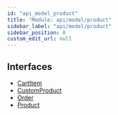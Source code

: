 ```yaml
---
id: "api_model_product"
title: "Module: api/model/product"
sidebar_label: "api/model/product"
sidebar_position: 0
custom_edit_url: null
---
```


## Interfaces

- [CartItem](/api/interfaces/api_model_product.CartItem.md)
- [CustomProduct](/api/interfaces/api_model_product.CustomProduct.md)
- [Order](/api/interfaces/api_model_product.Order.md)
- [Product](/api/interfaces/api_model_product.Product.md)
